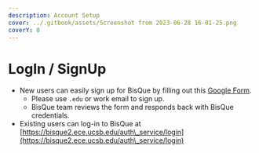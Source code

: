 ```yaml
---
description: Account Setup
cover: ../.gitbook/assets/Screenshot from 2023-06-28 16-01-25.png
coverY: 0
---
```


# LogIn / SignUp

* New users can easily sign up for BisQue by filling out this [Google Form](https://docs.google.com/forms/d/e/1FAIpQLSfUCwOdl8Gd1KErPXbLWSPvF74ApT7M142sYQVdwluDUJXMAg/viewform).
  * Please use `.edu` or work email to sign up.
  * BisQue team reviews the form and responds back with BisQue credentials.
* Existing users can log-in to BisQue at [https://bisque2.ece.ucsb.edu/auth\_service/login](https://bisque2.ece.ucsb.edu/auth\_service/login)
